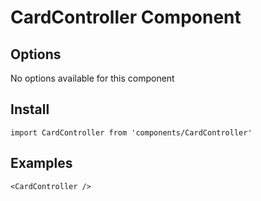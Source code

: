 # CardController Component


## Options
No options available for this component

## Install
```
import CardController from 'components/CardController'
```

## Examples
```
<CardController />
```